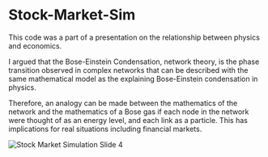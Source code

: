 # Stock-Market-Sim

This code was a part of a presentation on the relationship between physics and economics.

I argued that the Bose-Einstein Condensation, network theory, is the phase transition observed in complex networks that
can be described with the same mathematical model as the explaining Bose-Einstein condensation in
physics.

Therefore, an analogy can be made between the mathematics of the network and the mathematics of a Bose
gas if each node in the network were thought of as an energy level, and each link as a particle. This
has implications for real situations including financial markets.

![Stock Market Simulation Slide 4 ](https://drive.google.com/file/d/1iaCkUzjBLUFp9h9gdM6huduKJDyj0oYs/view?usp=sharing)
